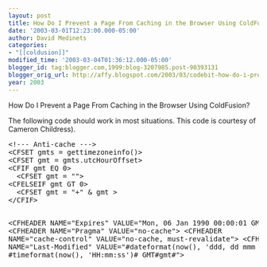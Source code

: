 ```yaml
---
layout: post
title: How Do I Prevent a Page From Caching in the Browser Using ColdFusion?
date: '2003-03-01T12:23:00.000-05:00'
author: David Medinets
categories:
- "[[coldusion]]"
modified_time: '2003-03-04T01:36:12.000-05:00'
blogger_id: tag:blogger.com,1999:blog-3207985.post-90393131
blogger_orig_url: http://affy.blogspot.com/2003/03/codebit-how-do-i-prevent-page-from.md
year: 2003
---
```


How Do I Prevent a Page From Caching in the Browser Using ColdFusion?


<p>The following code should work in most situations. This code is courtesy of Cameron Childress).</p>
<pre>
&lt;!--- Anti-cache ---&gt;
&lt;CFSET gmts = gettimezoneinfo()&gt;
&lt;CFSET gmt = gmts.utcHourOffset&gt;
&lt;CFIF gmt EQ 0&gt;
  &lt;CFSET gmt = ""&gt;
&lt;CFELSEIF gmt GT 0&gt;
  &lt;CFSET gmt = "+" & gmt &gt;
&lt;/CFIF&gt;

&lt;CFHEADER NAME="Expires" VALUE="Mon, 06 Jan 1990 00:00:01 GMT"&gt;
&lt;CFHEADER NAME="Pragma" VALUE="no-cache"&gt;
&lt;CFHEADER NAME="cache-control" VALUE="no-cache, must-revalidate"&gt;
&lt;CFHEADER NAME="Last-Modified"
  VALUE="#dateformat(now(), 'ddd, dd mmm yyyy')# #timeformat(now(), 'HH:mm:ss')# GMT#gmt#"&gt;
</pre>
